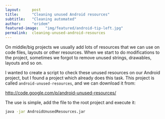```yaml
---
layout:     post
title:      "Cleaning unused Android resources"
subtitle:   "Cleaning automated"
author:     "eridem"
featured-image:   "img/featured/android-tip-left.jpg"
permalink:  cleaning-unused-android-resources
---
```


On middle/big projects we usually add lots of resources that we can use on code files, layouts or other resources. When we start to do modifications to the project, sometimes we forgot to remove unused strings, drawables, layouts and so on.

I wanted to create a script to check these unused resources on our Android project, but I found a project which already does this task. This project is called `android-unused-resources`, and we can download it from:

<http://code.google.com/p/android-unused-resources/>

The use is simple, add the file to the root project and execute it:

```bash
java -jar AndroidUnusedResources.jar
```
